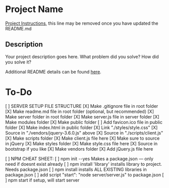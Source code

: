 # Project Name

[Project Instructions](./INSTRUCTIONS.md), this line may be removed once you have updated the README.md

## Description

Your project description goes here. What problem did you solve? How did you solve it?

Additional README details can be found [here](https://github.com/PrimeAcademy/readme-template/blob/master/README.md).

# To-Do

[ ] SERVER SETUP FILE STRUCTURE
    [X] Make .gitignore file in root folder
    [X] Make readme.md file in root folder (optional, but recommended)
        [X] Make server folder in root folder
            [X] Make server.js file in server folder
            [X] Make modules folder
            [X] Make public folder
                [ ] Add favicon.ico file in public folder
                [X] Make index.html in public folder
                    [X] Link "./styles/style.css"
                    [X] Source in "./vendors/jquery-3.6.0.js" above
                    [X] Source in "./scripts/client.js" 
                [X] Make scripts folder
                    [X] Make client.js file here
                        [X] Make sure to source in jQuery
                [X] Make styles folder
                    [X] Make style.css file here
                    [X] Source in bootstrap if you like
                [X] Make vendors folder
                    [X] Add jQuery.js file here

[ ] NPM CHEAT SHEET:
        [ ] npm init --yes Makes a package.json — only need if doesnt exist already
        [ ] npm install 'library' installs library to project. Needs package.json
        [ ] npm install installs ALL EXISTING libraries in package.json
        [ ] add script "start": "node server/server.js" to package.json
        [ ] npm start if setup, will start server